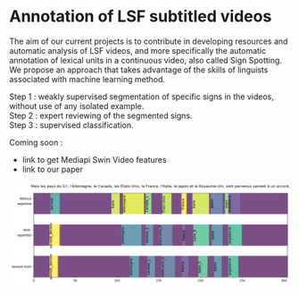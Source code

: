 # Annotation of LSF subtitled videos
 
The aim of our current projects is to contribute in developing resources and automatic analysis of LSF videos, and more specifically the automatic annotation of lexical units in a continuous video, also called Sign Spotting.  
We propose an approach that takes advantage of the skills of linguists associated with machine learning method.    

Step 1 : weakly supervised segmentation of specific signs in the videos, without use of any isolated example.  
Step 2 : expert reviewing of the segmented signs.  
Step 3 : supervised classification.  

Coming soon :  
- link to get Mediapi Swin Video features  
- link to our paper

![Comparison between the predictions of the non-expert (top), the expert (middle) classifiers and a ground truth (bottom) on a test video](g7.png)
